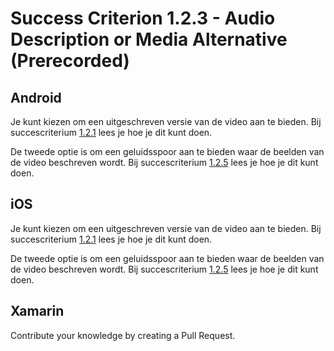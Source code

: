 # Success Criterion 1.2.3 - Audio Description or Media Alternative (Prerecorded)

## Android

Je kunt kiezen om een uitgeschreven versie van de video aan te bieden. Bij succescriterium [1.2.1](1.2.1.md) lees je hoe je dit kunt doen.

De tweede optie is om een geluidsspoor aan te bieden waar de beelden van de video beschreven wordt. Bij succescriterium [1.2.5](1.2.5.md) lees je hoe je dit kunt doen.

## iOS

Je kunt kiezen om een uitgeschreven versie van de video aan te bieden. Bij succescriterium [1.2.1](1.2.1.md) lees je hoe je dit kunt doen.

De tweede optie is om een geluidsspoor aan te bieden waar de beelden van de video beschreven wordt. Bij succescriterium [1.2.5](1.2.5.md) lees je hoe je dit kunt doen.

## Xamarin

Contribute your knowledge by creating a Pull Request.
